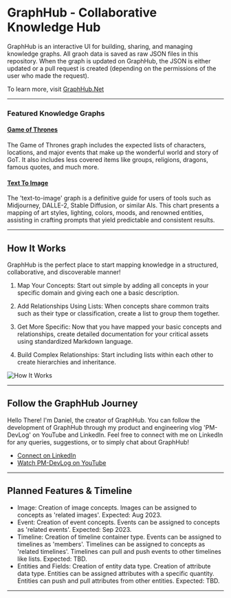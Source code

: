 # GraphHub - Collaborative Knowledge Hub

GraphHub is an interactive UI for building, sharing, and managing knowledge graphs. All graoh data is saved as raw JSON files in this repository. When the graph is updated on GraphHub, the JSON is either updated or a pull request is created (depending on the permissions of the user who made the request). 

To learn more, visit [GraphHub.Net](https://graphhub.net/)

---

### Featured Knowledge Graphs

#### [Game of Thrones](https://graphhub.net/game-of-thrones)

The Game of Thrones graph includes the expected lists of characters, locations, and major events that make up the wonderful world and story of GoT. It also includes less covered items like groups, religions, dragons, famous quotes, and much more.

#### [Text To Image](https://graphhub.net/text-to-image)

The 'text-to-image' graph is a definitive guide for users of tools such as Midjourney, DALLE-2, Stable Diffusion, or similar AIs. This chart presents a mapping of art styles, lighting, colors, moods, and renowned entities, assisting in crafting prompts that yield predictable and consistent results.

---

## How It Works

GraphHub is the perfect place to start mapping knowledge in a structured, collaborative, and discoverable manner!

1. Map Your Concepts: Start out simple by adding all concepts in your specific domain and giving each one a basic description.

2. Add Relationships Using Lists: When concepts share common traits such as their type or classification, create a list to group them together.

3. Get More Specific: Now that you have mapped your basic concepts and relationships, create detailed documentation for your critical assets using standardized Markdown language.

4. Build Complex Relationships: Start including lists within each other to create hierarchies and inheritance.

![How It Works](https://graphhub.blob.core.windows.net/images/concept_page_demo)

---

## Follow the GraphHub Journey

Hello There! I'm Daniel, the creator of GraphHub. You can follow the development of GraphHub through my product and engineering vlog 'PM-DevLog' on YouTube and LinkedIn. Feel free to connect with me on LinkedIn for any queries, suggestions, or to simply chat about GraphHub!

- [Connect on LinkedIn](https://www.linkedin.com/in/daniel-hai/)
- [Watch PM-DevLog on YouTube](https://www.youtube.com/watch?v=JJBO2r0F1Ug)

---

## Planned Features & Timeline

- Image: Creation of image concepts. Images can be assigned to concepts as 'related images'. Expected: Aug 2023.
- Event: Creation of event concepts. Events can be assigned to concepts as 'related events'. Expected: Sep 2023.
- Timeline: Creation of timeline container type. Events can be assigned to timelines as 'members'. Timelines can be assigned to concepts as 'related timelines'. Timelines can pull and push events to other timelines like lists. Expected: TBD.
- Entities and Fields: Creation of entity data type. Creation of attribute data type. Entities can be assigned attributes with a specific quantity. Entities can push and pull attributes from other entities. Expected: TBD.

---
